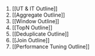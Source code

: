 1. [[UT & IT Outline]]
2. [[Aggregate Outline]]
3. [[Window Outline]]
4. [[TopN Outline]]
5. [[Deduplicate Outline]]
6. [[Join Outline]]
7. [[Performance Tuning Outline]]

